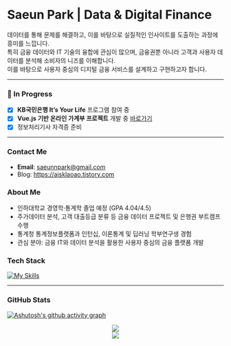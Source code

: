 # Saeun Park | Data & Digital Finance  

데이터를 통해 문제를 해결하고, 이를 바탕으로 실질적인 인사이트를 도출하는 과정에 흥미를 느낍니다.  
특히 금융 데이터와 IT 기술의 융합에 관심이 많으며, 금융권뿐 아니라 고객과 사용자 데이터를 분석해 소비자의 니즈를 이해합니다.  
이를 바탕으로 사용자 중심의 디지털 금융 서비스를 설계하고 구현하고자 합니다.

--- 
### 🚧 In Progress
- [x] **KB국민은행 It’s Your Life** 프로그램 참여 중  
- [x] **Vue.js 기반 온라인 가계부 프로젝트** 개발 중 [바로가기](https://github.com/SuccessInnovation/AccountBook.git)
- [x] 정보처리기사 자격증 준비  
---

### Contact Me
- **Email**: [saeunnpark@gmail.com](mailto:saeunnpark@gmail.com)
- Blog: https://ajsklaoao.tistory.com


### About Me
- 인하대학교 경영학·통계학 졸업 예정 (GPA 4.04/4.5)
- 주가데이터 분석, 고객 대출등급 분류 등 금융 데이터 프로젝트 및 은행권 부트캠프 수행
- 통계청 통계정보플랫폼과 인턴십, 이론통계 및 딥러닝 학부연구생 경험
- 관심 분야: 금융 IT와 데이터 분석을 활용한 사용자 중심의 금융 플랫폼 개발


### Tech Stack
[![My Skills](https://skillicons.dev/icons?i=py,sklearn,r,mysql,java,html,css,js,vue,notion,figma,github,git)](https://skillicons.dev)

---

### GitHub Stats

[![Ashutosh's github activity graph](https://github-readme-activity-graph.vercel.app/graph?username=saeun-park&theme=github)](https://github.com/ashutosh00710/github-readme-activity-graph)

<p align="center">
  <a href="https://git.io/streak-stats">
    <img src="https://github-readme-streak-stats.herokuapp.com/?user=saeun-park" />
  </a>
  <br/>
  <img src="https://komarev.com/ghpvc/?username=saeun-park&color=blue&style=flat-square" />
</p>

